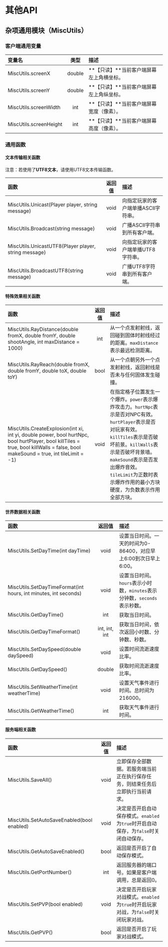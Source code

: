 # 其他API

## 杂项通用模块（MiscUtils）

### 客户端通用变量

| 变量名 | 类型 | 描述 |
| :--- | :---: | :--- |
| MiscUtils.screenX | double | **【只读】**当前客户端屏幕左上角横坐标。 |
| MiscUtils.screenY | double | **【只读】**当前客户端屏幕左上角纵坐标。 |
| MiscUtils.screenWidth | int | **【只读】**当前客户端屏幕宽度（像素）。 |
| MiscUtils.screenHeight | int | **【只读】**当前客户端屏幕高度（像素）。 |

### 通用函数

#### 文本传输相关函数

注意：若使用了**UTF8文本**，请使用UTF8文本传输函数。

| 函数 | 返回值 | 描述 |
| :--- | :---: | :--- |
| MiscUtils.Unicast\(Player player, string message\) | void | 向指定玩家的客户端单播ASCII字符串。 |
| MiscUtils.Broadcast\(string message\) | void | 广播ASCII字符串到所有客户端。 |
| MiscUtils.UnicastUTF8\(Player player, string message\) | void | 向指定玩家的客户端单播UTF8字符串。 |
| MiscUtils.BroadcastUTF8\(string message\) | void | 广播UTF8字符串到所有客户端。 |

#### 特殊效果相关函数

| 函数 | 返回值 | 描述 |
| :--- | :---: | :--- |
| MiscUtils.RayDistance\(double fromX, double fromY, double shootAngle, int maxDistance = 1000\) | int | 从一个点发射射线，返回碰到固体时射线经过的距离。`maxDistance`表示最远检测距离。 |
| MiscUtils.RayReach\(double fromX, double fromY, double toX, double toY\) | bool | 从一个点朝另外一个点发射射线，返回射线是否未与任何固体发生碰撞。 |
| MiscUtils.CreateExplosion\(int xi, int yi, double power, bool hurtNpc, bool hurtPlayer, bool killTiles = true, bool killWalls = false, bool makeSound = true, int tileLimit = -1\) | void | 在指定格子位置发生一个爆炸。`power`表示爆炸攻击力。`hurtNpc`表示是否对NPC有效。`hurtPlayer`表示是否对玩家有效。`killTiles`表示是否破坏前景。`killWalls`表示是否破坏背景墙。`makeSound`表示是否发出爆炸音效。`tileLimit`为正数时表示爆炸作用的最小方块硬度，为负数表示作用全部方块。 |

#### 世界数据相关函数

| 函数 | 返回值 | 描述 |
| :--- | :---: | :--- |
| MiscUtils.SetDayTime\(int dayTime\) | void | 设置当日时间。一天的时间为0-86400，对应早上6:00到次日早上6:00。 |
| MiscUtils.SetDayTimeFormat\(int hours, int minutes, int seconds\) | void | 设置当日时间。`hours`表示小时数，`minutes`表示分钟数，`seconds`表示秒数。 |
| MiscUtils.GetDayTime\(\) | int | 获取当日时间。 |
| MiscUtils.GetDayTimeFormat\(\) | int, int, int | 获取当日时间，依次返回小时数、分钟数、秒数。 |
| MiscUtils.SetDaySpeed\(double daySpeed\) | void | 设置时间流逝速度比率。 |
| MiscUtils.GetDaySpeed\(\) | double | 获取时间流逝速度比率。 |
| MiscUtils.SetWeatherTime\(int weatherTime\) | void | 设置天气事件进行时间。总时间为216000。 |
| MiscUtils.GetWeatherTime\(\) | int | 获取天气事件进行时间。 |

#### 服务端相关函数

| 函数 | 返回值 | 描述 |
| :--- | :---: | :--- |
| MiscUtils.SaveAll\(\) | void | 立即保存全部数据。若服务端当前正在执行保存任务，则结束任务后立即执行当前请求。 |
| MiscUtils.SetAutoSaveEnabled\(bool enabled\) | void | 决定是否开启自动保存模式。`enabled`为`true`时开启自动保存，为`false`时关闭自动保存。 |
| MiscUtils.GetAutoSaveEnabled\(\) | bool | 返回是否开启了自动保存模式。 |
| MiscUtils.GetPortNumber\(\) | int | 返回服务器的端口号。如果是客户端调用，总是返回0。 |
| MiscUtils.SetPVP\(bool enabled\) | void | 决定是否开启玩家对战模式。`enabled`为`true`时开启玩家对战，为`false`时关闭玩家对战。 |
| MiscUtils.GetPVP\(\) | bool | 返回是否开启了玩家对战模式。 |

